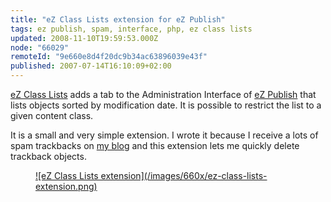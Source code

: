```yaml
---
title: "eZ Class Lists extension for eZ Publish"
tags: ez publish, spam, interface, php, ez class lists
updated: 2008-11-10T19:59:53.000Z
node: "66029"
remoteId: "9e660e8d4f20dc9b34ac63896039e43f"
published: 2007-07-14T16:10:09+02:00
---
```


[eZ Class Lists](http://projects.ez.no/ezclasslists) adds a tab to the Administration Interface of [eZ Publish](/tag/ez-publish) that lists objects sorted by modification date. It is possible to restrict the list to a given content class.


It is a small and very simple extension. I wrote it because I receive a lots of spam trackbacks on [my blog](/) and this extension lets me quickly delete trackback objects.

<figure class="object-center"><a href="/images/ez-class-lists-extension.png">![eZ Class Lists extension](/images/660x/ez-class-lists-extension.png)
</a></figure>


